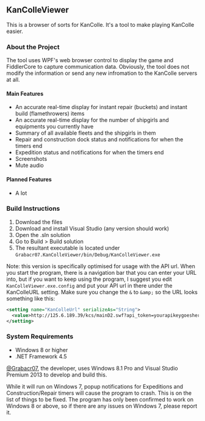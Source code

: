 KanColleViewer
--

This is a browser of sorts for KanColle.
It's a tool to make playing KanColle easier.


### About the Project
The tool uses WPF's web browser control to display the game and FiddlerCore to capture communication data.
Obviously, the tool does not modify the information or send any new infromation to the KanColle servers at all.

#### Main Features
* An accurate real-time display for instant repair (buckets) and instant build (flamethrowers) items
* An accurate real-time display for the number of shipgirls and equipments you currently have
* Summary of all available fleets and the shipgirls in them
* Repair and construction dock status and notifications for when the timers end
* Expedition status and notifications for when the timers end
* Screenshots
* Mute audio

#### Planned Features
* A lot

### Build Instructions
1. Download the files
2. Download and install Visual Studio (any version should work)
3. Open the .sln solution
4. Go to Build > Build solution
5. The resultant executable is located under ``Grabacr07.KanColleViewer/bin/Debug/KanColleViewer.exe``

Note: this version is specifically optimised for usage with the API url.
When you start the program, there is a navigation bar that you can enter your URL into,
but if you want to keep using the program, I suggest you edit ``KanColleViewer.exe.config``
and put your API url in there under the KanColleURL setting. Make sure you change the ``&`` to ``&amp;``
so the URL looks something like this:
``` xml
<setting name="KanColleUrl" serializeAs="String">
  <value>http://125.6.189.39/kcs/mainD2.swf?api_token=yourapikeygoeshere&amp;api_starttime=sometimestamphere</value>
</setting>
```

### System Requirements
* Windows 8 or higher
* .NET Framework 4.5

[@Grabacr07](https://twitter.com/Grabacr07), the developer, uses Windows 8.1 Pro and Visual Studio Premium 2013 to develop and build this.

While it will run on Windows 7, popup notifications for Expeditions and Construction/Repair timers will cause the program to crash. This is on the list of things to be fixed.
The program has only been confirmed to work on Windows 8 or above, so if there are any issues on Windows 7, please report it.
